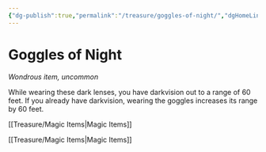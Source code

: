 ```yaml
---
{"dg-publish":true,"permalink":"/treasure/goggles-of-night/","dgHomeLink":false,"dgPassFrontmatter":true}
---
```



# Goggles of Night

*Wondrous item, uncommon*

While wearing these dark lenses, you have darkvision out to a range of 60 feet. If you already have darkvision, wearing the goggles increases its range by 60 feet.



[[Treasure/Magic Items|Magic Items]]

[[Treasure/Magic Items|Magic Items]]
